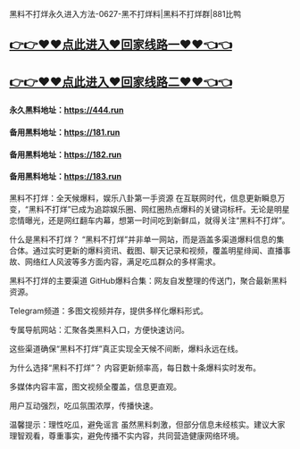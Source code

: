 黑料不打烊永久进入方法-0627-黑不打烊料|黑料不打烊群|881比鸭

## [👉👉♥♥点此进入♥回家线路一♥♥👈👈](https://unpkg.com/182run/index.html)
## [👉👉♥♥点此进入♥回家线路二♥♥👈👈](https://unpkg.com/182-1run/index.html)

#### 永久黑料地址：https://444.run
#### 备用黑料地址：https://181.run
#### 备用黑料地址：https://182.run
#### 备用黑料地址：https://183.run

黑料不打烊：全天候爆料，娱乐八卦第一手资源
在互联网时代，信息更新瞬息万变，“黑料不打烊”已成为追踪娱乐圈、网红圈热点爆料的关键词标杆。无论是明星恋情曝光，还是网红翻车内幕，想第一时间吃到新鲜瓜，就得关注“黑料不打烊”。

什么是黑料不打烊？
“黑料不打烊”并非单一网站，而是涵盖多渠道爆料信息的集合体。通过实时更新的爆料资讯、截图、聊天记录和视频，覆盖明星绯闻、直播事故、网络红人风波等多方面内容，满足吃瓜群众的多样需求。

黑料不打烊的主要渠道
GitHub爆料合集：网友自发整理的传送门，聚合最新黑料资源。

Telegram频道：多图文视频并存，提供多样化爆料形式。

专属导航网站：汇聚各类黑料入口，方便快速访问。

这些渠道确保“黑料不打烊”真正实现全天候不间断，爆料永远在线。

为什么选择“黑料不打烊”？
内容更新频率高，每日数十条爆料实时发布。

多媒体内容丰富，图文视频全覆盖，信息更直观。

用户互动强烈，吃瓜氛围浓厚，传播快速。

温馨提示：理性吃瓜，避免谣言
虽然黑料刺激，但部分信息未经核实。建议大家理智观看，尊重事实，避免传播不实内容，共同营造健康网络环境。
